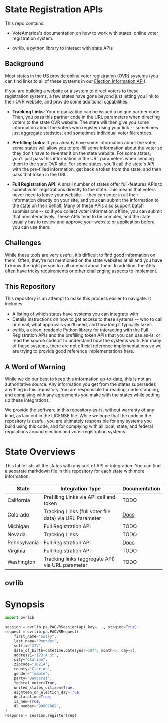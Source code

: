 # State Registration APIs

This repo contains:

- VoteAmerica's documentation on how to work with states' online voter
registration system.

- ovrlib, a python library to interact with state APIs

## Background

Most states in the US provide online voter registration (OVR) systems (you can
find links to all of these systems in our
[Election Information API](https://docs.voteamerica.com/api/)).

If you are building a website or a system to direct voters to these registration
systems, a few states have gone beyond just letting you link to their OVR
website, and provide some additional capabilities:

- **Tracking Links**: Your organization can be issued a unique partner code.
Then, you pass this partner code in the URL parameters when directing voters
to the state OVR website. The state will then give you some information about
the voters who register using your link -- sometimes just aggregate statistics,
and sometimes individual voter file entries.

- **Prefilling Links**: If you already have some information about the voter,
some states will allow you to pre-fill some information about the voter so they
don't have to re-enter it on the state website. For some states, you'll just
pass this information in the URL parameters when sending them to the state OVR
site. For some states, you'll call the state's API with the pre-filled
information, get back a token from the state, and then pass that token in the
URL.

- **Full Registration API**: A small number of states offer full-features APIs
to submit voter registrations directly to the state. This means that voters
never need to leave your website -- they can enter in all their information
directly on your site, and you can submit the information to the state on their
behalf. Many of these APIs also support batch submissions -- so if you collect
voter information offline, you can submit that noninteractively. These APIs
tend to be complex, and the state usually has to review and approve your
website or application before you can use them.

## Challenges

While these tools are very useful, it's difficult to find good information on
them. Often, they're not mentioned on the state websites at all and you have
to know the right person to call or email about them. In addition, the APIs
often have tricky requirements or other challenging aspects to implement.

## This Repository

This repository is an attempt to make this process easier to navigate. It
includes:

- A listing of which states have systems you can integrate with
- Details instructions on how to get access to these systems -- who to call or
  email, what approvals you'll need, and how long it typically takes.
- ovrlib, a clean, readable Python library for interacting with the Full Registration
  APIs and the prefilling token APIs that you can use as-is, or read the source
  code of to understand how the systems work. For many of these systems, there
  are not official reference implementations so we are trying to provide good
  reference implementations here.

## A Word of Warning

While we do our best to keep this information up-to-date, this is not an
authoritative source. Any information you get from the states supersedes anything
in this repository. You are responsible for reading, understanding, and complying
with any agreements you make with the states while setting up these integrations.

We provide the software in this repository as-is, without
warranty of any kind, as laid out in the LICENSE file. While we hope that
the code in the repository is useful, you are ultimately responsible for any
systems you build using this code, and for complying with all local, state, and
federal regulations around election and voter registration systems.

# State Overviews

This table lists all the states with any sort of API or integration. You can
find a separate markdown file in this repository for each state with more
information.

| State | Integration Type | Documentation |
| --- | --- | --- |
| California | Prefilling Links via API call and token | TODO |
| Colorado | Tracking Links (full voter file data) via URL Parameter | [Docs](CO/README.md) |
| Michigan | Full Registration API | TODO |
| Nevada | Tracking Links | TODO |
| Pennsylvania | Full Registration API | [Docs](PA/README.md)  |
| Virginia | Full Registration API | TODO |
| Washington | Tracking links (aggregate API) via URL parameter | TODO |

## ovrlib

# Synopsis

```python
import ovrlib

session = ovrlib.pa.PAOVRSession(api_key=..., staging=True)
request = ovrlib.pa.PAOVRRequest(
    first_name="Sally",
    last_name="Penndot",
    suffix="XIV",
    date_of_birth=datetime.date(year=1944, month=5, day=2),
    address1="123 A St",
    city="Clarion",
    zipcode="16214",
    county="Clarion",
    gender="female",
    party="Democrat",
    federal_voter=True,
    united_states_citizen=True,
    eighteen_on_election_day=True,
    declaration=True,
    is_new=True,
    dl_number="99007069",
)
response = session.register(req)
```


